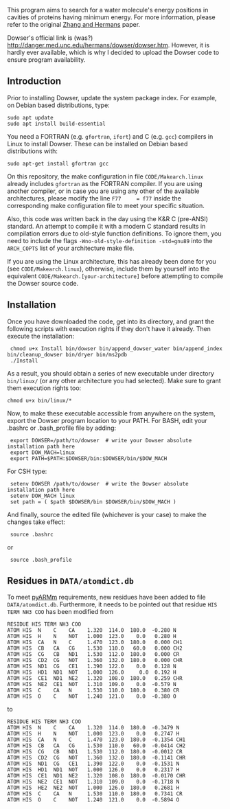 This program aims to search for a water molecule's energy positions in cavities of proteins having minimum energy. For more information, please refer to the original [Zhang and Hermans](https://www.ncbi.nlm.nih.gov/pubmed/9162944) paper.

Dowser's official link is (was?) http://danger.med.unc.edu/hermans/dowser/dowser.htm. However, it is hardly ever available, which is why I decided to upload the Dowser code to ensure program availability.

## Introduction

Prior to installing Dowser, update the system package index. For example, on Debian based distributions, type:

    sudo apt update
    sudo apt install build-essential

You need a FORTRAN (e.g. `gfortran`, `ifort`) and C (e.g. `gcc`) compilers in Linux to install Dowser. These can be installed on Debian based distributions with:

    sudo apt-get install gfortran gcc

On this repository, the make configuration in file `CODE/Makearch.linux` already includes `gfortran` as the FORTRAN compiler. If you are using another compiler, or in case you are using any other of the available architectures, please modify the line `F77		= f77` inside the corresponding make configuration file to meet your specific situation.

Also, this code was written back in the day using the K&R C (pre-ANSI) standard. An attempt to compile it with a modern C standard results in compilation errors due to old-style function definitions. To ignore them, you need to include the flags `-Wno-old-style-definition -std=gnu89` into the `ARCH_COPTS` list of your architecture make file.

If you are using the Linux architecture, this has already been done for you (see `CODE/Makearch.linux`), otherwise, include them by yourself into the equivalent `CODE/Makearch.[your-architecture]` before attempting to compile the Dowser source code.

## Installation

Once you have downloaded the code, get into its directory, and grant the following scripts with execution rights if they don't have it already. Then execute the installation:

     chmod u+x Install bin/dowser bin/append_dowser_water bin/append_index bin/cleanup_dowser bin/dryer bin/ms2pdb
     ./Install

As a result, you should obtain a series of new executable under directory `bin/linux/` (or any other architecture you had selected). Make sure to grant them execution rights too:

    chmod u+x bin/linux/*

Now, to make these executable accessible from anywhere on the system, export the Dowser program location to your PATH. For BASH, edit your .bashrc or .bash_profile file by adding:

     export DOWSER=/path/to/dowser  # write your Dowser absolute installation path here
     export DOW_MACH=linux
     export PATH=$PATH:$DOWSER/bin:$DOWSER/bin/$DOW_MACH

For CSH type:

     setenv DOWSER /path/to/dowser  # write the Dowser absolute installation path here
     setenv DOW_MACH linux
     set path = ( $path $DOWSER/bin $DOWSER/bin/$DOW_MACH )

And finally, source the edited file (whichever is your case) to make the changes take effect:

     source .bashrc

or

     source .bash_profile
    

## Residues in `DATA/atomdict.db`

To meet [pyARMm](https://github.com/yaideltg/pyarmm) requirements, new residues have been added to file `DATA/atomdict.db`. Furthermore, it needs to be pointed out that residue `HIS TERM NH3 COO` has been modified from

```
RESIDUE HIS TERM NH3 COO
ATOM HIS  N    C    CA    1.320  114.0  180.0  -0.280 N
ATOM HIS  H    N    NOT   1.000  123.0    0.0   0.280 H
ATOM HIS  CA   N    C     1.470  123.0  180.0   0.000 CH1
ATOM HIS  CB   CA   CG    1.530  110.0   60.0   0.000 CH2
ATOM HIS  CG   CB   ND1   1.530  112.0  180.0   0.000 CR
ATOM HIS  CD2  CG   NOT   1.360  132.0  180.0   0.000 CHR
ATOM HIS  ND1  CG   CE1   1.390  122.0    0.0   0.128 N
ATOM HIS  HD1  ND1  NOT   1.000  126.0     0.0  0.192 H
ATOM HIS  CE1  ND1  NE2   1.320  108.0  180.0   0.259 CHR
ATOM HIS  NE2  CE1  NOT   1.310  109.0    0.0  -0.579 N
ATOM HIS  C    CA   N     1.530  110.0  180.0   0.380 CR
ATOM HIS  O    C    NOT   1.240  121.0    0.0  -0.380 O
```

to

```
RESIDUE HIS TERM NH3 COO
ATOM HIS  N    C    CA    1.320  114.0  180.0  -0.3479 N
ATOM HIS  H    N    NOT   1.000  123.0    0.0   0.2747 H
ATOM HIS  CA   N    C     1.470  123.0  180.0  -0.1354 CH1
ATOM HIS  CB   CA   CG    1.530  110.0   60.0  -0.0414 CH2
ATOM HIS  CG   CB   ND1   1.530  112.0  180.0  -0.0012 CR
ATOM HIS  CD2  CG   NOT   1.360  132.0  180.0  -0.1141 CHR
ATOM HIS  ND1  CG   CE1   1.390  122.0    0.0  -0.1531 N
ATOM HIS  HD1  ND1  NOT   1.000  126.0    0.0   0.2317 H
ATOM HIS  CE1  ND1  NE2   1.320  108.0  180.0  -0.0170 CHR
ATOM HIS  NE2  CE1  NOT   1.310  109.0    0.0  -0.1718 N
ATOM HIS  HE2  NE2  NOT   1.000  126.0  180.0   0.2681 H
ATOM HIS  C    CA   N     1.530  110.0  180.0   0.7341 CR
ATOM HIS  O    C    NOT   1.240  121.0    0.0  -0.5894 O
```

